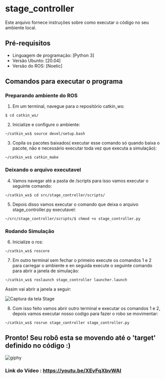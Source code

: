 # stage_controller
Este arquivo fornece instruções sobre como executar o código no seu ambiente local.

## Pré-requisitos
- Linguagem de programação: [Python 3]
- Versão Ubunto: [20.04]
- Versão do ROS: [Noetic]

## Comandos para executar o programa 
### Preparando ambiente do ROS
1. Em um terminal, navegue para o repositório catkin_ws:
```sheel
$ cd catkin_ws/
```
2. Inicialize e configure o ambiente:
```sheel
~/catkin_ws$ source devel/setup.bash 
```
3. Copila os pacotes baixados( executar esse comando só quando baixa o pacote, não e necessário executar toda vez que executa a simulação):
```sheel
~/catkin_ws$ catkin_make
```
### Deixando o arquivo executavel
4. Vamos navegar até a pasta de /scripts para isso vamos executar o seguinte comando:
```sheel
~/catkin_ws$ cd src/stage_controller/scripts/
```
5. Depois disso vamos executar o comando que deixa o arquivo stage_controller.py executavel:

```sheel
~/src/stage_controller/scripts/$ chmod +x stage_controller.py
```
### Rodando Simulação
6. Inicialize o ros:
```sheel
~/catkin_ws$ roscore
```
7. Em outro terminal sem fechar o primeiro execute os comandos 1 e 2 para carregar o ambiente e en seguida execute o seguinte comando para abrir a janela de simulação:
```sheel
~/catkin_ws$ roslaunch stage_controller launcher.launch
```
Assim vai abrir a janela a seguir: 


![Captura da tela Stage](https://github.com/jardelprad0/stage_controller/assets/61805544/6bb63beb-8d87-40d5-b465-5792dfd39e88)

8. Com isso feito vamos abrir outro terminal e executar os comandos 1 e 2, depois vamos executar nosso codigo para fazer o robo se movimentar:
```sheel
~/catkin_ws$ rosrun stage_controller stage_controller.py
```

## Pronto! Seu robô esta se movendo até o 'target' definido no código :)

![giphy](https://github.com/jardelprad0/stage_controller/assets/61805544/32306fba-a1fb-4e22-aa1b-d14cfa8d8580)


### Link do Vídeo  : https://youtu.be/XEvFqXbvWAI
